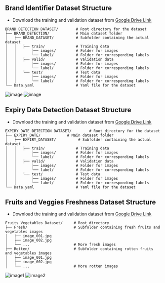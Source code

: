 ## Brand Identifier Dataset Structure
* Download the training and validation dataset from [Google Drive Link](https://drive.google.com/file/d/1W94lbECBmAwtbmiAmRm9vaEMjEmtmIIc/view?usp=sharing)
```
BRAND DETECTION DATASET/        # Root directory for the dataset
├── BRAND_DETECTION/            # Main dataset folder
│   ├── BRAND_DATASET/          # Subfolder containing the actual dataset
│   │   ├── train/              # Training data
│   │       ├── images/         # Folder for images
│   │       └── label/          # Folder for corresponding labels
│   │   ├── valid/              # Validation data
│   │       ├── images/         # Folder for images
│   │       └── label/          # Folder for corresponding labels
│   │   └── test/               # Test data
│   │       ├── images/         # Folder for images
│   │       └── label/          # Folder for corresponding labels
└── Data.yaml                   # Yaml file for the dataset
```
![image](https://github.com/user-attachments/assets/84917543-98c3-4248-a8de-40970772d513)
![image](https://github.com/user-attachments/assets/949a8235-898c-45e2-a637-c86a23395958)


## Expiry Date Detection Dataset Structure
* Download the training and validation dataset from [Google Drive Link](https://drive.google.com/file/d/1KBuxtRL0T0_ZsMyiLJX0Xzlr8ijLmcGJ/view?usp=sharing)
```
EXPIRY DATE DETECTION DATASET/        # Root directory for the dataset
├── EXPIRY_DATE/            # Main dataset folder
│   ├── EXPIRY_DATASET/          # Subfolder containing the actual dataset
│   │   ├── train/              # Training data
│   │       ├── images/         # Folder for images
│   │       └── label/          # Folder for corresponding labels
│   │   ├── valid/              # Validation data
│   │       ├── images/         # Folder for images
│   │       └── label/          # Folder for corresponding labels
│   │   └── test/               # Test data
│   │       ├── images/         # Folder for images
│   │       └── label/          # Folder for corresponding labels
└── Data.yaml                   # Yaml file for the dataset
```

## Fruits and Veggies Freshness Dataset Structure

* Download the training and validation dataset from [Google Drive Link](https://drive.google.com/file/d/10368tEQz-8n165KKnOravn3IpcsPBDEM/view)
```
Fruits_Vegetables_Dataset/     # Root directory
├── Fresh/                     # Subfolder containing fresh fruits and vegetables images
│   ├── image_001.jpg
│   ├── image_002.jpg
│   └── ...                    # More fresh images
├── Rotten/                    # Subfolder containing rotten fruits and vegetables images
│   ├── image_001.jpg
│   ├── image_002.jpg
│   └── ...                    # More rotten images
```
![image1](https://github.com/user-attachments/assets/b56c662b-709a-4440-9659-3950432a5fea)
![image2](https://github.com/user-attachments/assets/2faca2ae-0b59-46ca-bc36-7f20865be19f)

